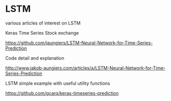 # LSTM
various articles of interest on LSTM


Keras Time Series Stock exchange

https://github.com/jaungiers/LSTM-Neural-Network-for-Time-Series-Prediction


Code detail and explanation

http://www.jakob-aungiers.com/articles/a/LSTM-Neural-Network-for-Time-Series-Prediction


LSTM simple example with useful utility functions

https://github.com/gcarq/keras-timeseries-prediction
